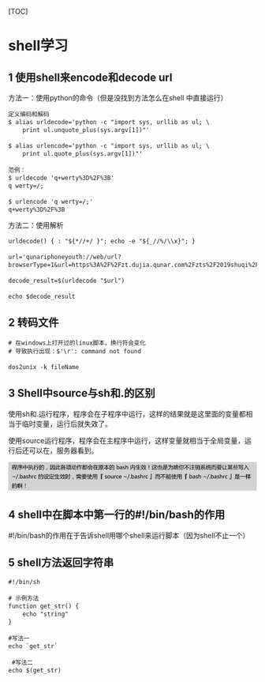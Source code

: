 [TOC]

# shell学习

## 1 使用shell来encode和decode url

方法一：使用python的命令（但是没找到方法怎么在shell 中直接运行）

```shell
定义编码和解码
$ alias urldecode='python -c "import sys, urllib as ul; \
    print ul.unquote_plus(sys.argv[1])"'

$ alias urlencode='python -c "import sys, urllib as ul; \
    print ul.quote_plus(sys.argv[1])"'

范例：
$ urldecode 'q+werty%3D%2F%3B'
q werty=/;

$ urlencode 'q werty=/;'
q+werty%3D%2F%3B
```

方法二：使用解析

```shell
urldecode() { : "${*//+/ }"; echo -e "${_//%/\\x}"; }

url='qunariphoneyouth://web/url?browserType=1&url=https%3A%2F%2Fzt.dujia.qunar.com%2Fzts%2F2019shuqi%2Ftouch.php%3Fin_track%3Dpush_vacation_sqdc%26et%3Dpush_vacation_sqdc%26bd_source%3Dpush_020021781'

decode_result=$(urldecode "$url")

echo $decode_result
```

## 2 转码文件

```shell
# 在windows上打开过的linux脚本，换行符会变化
# 导致执行出现：$'\r': command not found

dos2unix -k fileName
```

## 3 Shell中source与sh和.的区别

使用sh和.运行程序，程序会在子程序中运行，这样的结果就是这里面的变量都相当于临时变量，运行后就失效了。

使用source运行程序，程序会在主程序中运行，这样变量就相当于全局变量，运行后还可以在，服务器看到。

![1568368130820](picture/1568368130820.png)

## 4 shell中在脚本中第一行的#!/bin/bash的作用

#!/bin/bash的作用在于告诉shell用哪个shell来运行脚本（因为shell不止一个）

## 5 shell方法返回字符串

```shell
#!/bin/sh

# 示例方法
function get_str() {
	echo "string"
}

#写法一
echo `get_str` 

 #写法二
echo $(get_str)
```


